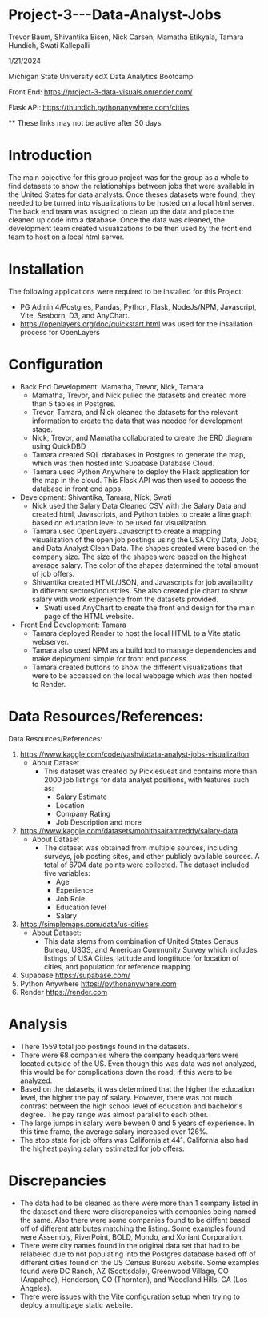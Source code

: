 # Project-3---Data-Analyst-Jobs

Trevor Baum, Shivantika Bisen, Nick Carsen, Mamatha Etikyala, Tamara Hundich, Swati Kallepalli

1/21/2024

Michigan State University edX Data Analytics Bootcamp 

Front End: https://project-3-data-visuals.onrender.com/

Flask API: https://thundich.pythonanywhere.com/cities

** These links may not be active after 30 days

# Introduction 
The main objective for this group project was for the group as a whole to find datasets to show the relationships between jobs that were available in the United States for data analysts. Once theses datasets were found, they needed to be turned into visualizations to be hosted on a local html server. The back end team was assigned to clean up the data and place the cleaned up code into a database. Once the data was cleaned, the development team created visualizations to be then used by the front end team to host on a local html server. 

# Installation 
The following applications were required to be installed for this Project: 
- PG Admin 4/Postgres, Pandas, Python, Flask, NodeJs/NPM, Javascript, Vite, Seaborn, D3, and AnyChart. 
- https://openlayers.org/doc/quickstart.html was used for the insallation process for OpenLayers 


# Configuration 
- Back End Development: Mamatha, Trevor, Nick, Tamara
    - Mamatha, Trevor, and Nick pulled the datasets and created more than 5 tables in Postgres.
    - Trevor, Tamara, and Nick cleaned the datasets for the relevant information to create the data that was needed for development stage. 
    - Nick, Trevor, and Mamatha collaborated to create the ERD diagram using QuickDBD
    - Tamara created SQL databases in Postgres to generate the map, which was then hosted into Supabase Database Cloud.
    - Tamara used Python Anywhere to deploy the Flask application for the map in the cloud. This Flask API was then used to access the database in front end apps. 
- Development: Shivantika, Tamara, Nick, Swati
    - Nick used the Salary Data Cleaned CSV with the Salary Data and created html, Javascripts, and Python tables to create a line graph based on education level to be used for visualization. 
    - Tamara used OpenLayers Javascript to create a mapping visualization of the open job postings using the USA City Data, Jobs, and Data Analyst Clean Data. The shapes created were based on the company size. The size of the shapes were based on the highest average salary. The color of the shapes determined the total amount of job offers. 
    - Shivantika created HTML/JSON, and Javascripts for job availability in different sectors/industries. She also created pie chart to show salary with work experience from the datasets provided. 
        - Swati used AnyChart to create the front end design for the main page of the HTML website.  
- Front End Development: Tamara
    - Tamara deployed Render to host the local HTML to a Vite static webserver. 
    - Tamara also used NPM as a build tool to manage dependencies and make deployment simple for front end process. 
    - Tamara created buttons to show the different visualizations that were to be accessed on the local webpage which was then hosted to Render. 

# Data Resources/References: 
Data Resources/References:
 1) https://www.kaggle.com/code/yashvi/data-analyst-jobs-visualization
    - About Dataset
        - This dataset was created by Picklesueat and contains more than 2000 job listings for data analyst positions, with features such as:
            - Salary Estimate
            - Location
            - Company Rating
            - Job Description and more
 2) https://www.kaggle.com/datasets/mohithsairamreddy/salary-data
    - About Dataset
        - The dataset was obtained from multiple sources, including surveys, job posting sites, and other publicly available sources. A total of 6704 data points were collected. The dataset included five variables:
            - Age
            - Experience
            - Job Role
            - Education level
            - Salary
 3) https://simplemaps.com/data/us-cities
    - About Dataset:
        - This data stems from combination of United States Census Bureau, USGS, and American Community Survey which includes listings of USA Cities, latitude and longtitude for location of cities, and population for reference mapping. 
1) Supabase 
    https://supabase.com/
2) Python Anywhere
    https://pythonanywhere.com
3) Render
    https://render.com 

# Analysis 
- There 1559 total job postings found in the datasets. 
- There were 68 companies where the company headquarters were located outside of the US. Even though this was data was not analyzed, this would be for complications down the road, if this were to be analyzed. 
- Based on the datasets, it was determined that the higher the education level, the higher the pay of salary. However, there was not much contrast between the high school level of education and bachelor's degree. The pay range was almost parallel to each other. 
- The large jumps in salary were beween 0 and 5 years of experience. In this time frame, the average salary increased over 126%.
- The stop state for job offers was California at 441. California also had the highest paying salary estimated for job offers. 

# Discrepancies 
- The data had to be cleaned as there were more than 1 company listed in the dataset and there were discrepancies with companies being named the same. Also there were some companies found to be diffent based off of different attributes matching the listing. Some examples found were Assembly, RiverPoint, BOLD, Mondo, and Xoriant Corporation. 
- There were city names found in the original data set that had to be relabeled due to not populating into the Postgres database based off of different cities found on the US Census Bureau website. Some examples found were DC Ranch, AZ (Scottsdale), Greenwood Village, CO (Arapahoe), Henderson, CO (Thornton), and Woodland Hills, CA (Los Angeles). 
- There were issues with the Vite configuration setup when trying to deploy a multipage static website. 


